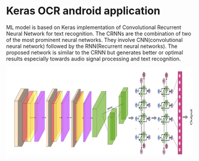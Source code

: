 # Keras OCR android application

ML model is based on Keras implementation of Convolutional Recurrent Neural Network for text recognition.
The CRNNs are the combination of two of the most prominent neural networks. They involve CNN(convolutional neural network) followed 
by the RNN(Recurrent neural networks). The proposed network is similar to the CRNN but generates better or optimal results especially
towards audio signal processing and text recognition.

<img src="CRNN.png" width="2560" height="240">





